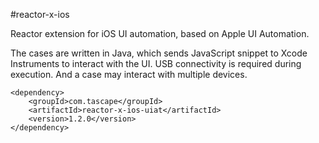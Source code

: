 #reactor-x-ios

Reactor extension for iOS UI automation, based on Apple UI Automation.  
  
The cases are written in Java, which sends JavaScript snippet to Xcode Instruments to interact with the UI. USB connectivity is required during execution. And a case may interact with multiple devices.  

```
<dependency>
    <groupId>com.tascape</groupId>
    <artifactId>reactor-x-ios-uiat</artifactId>
    <version>1.2.0</version>
</dependency>
```
